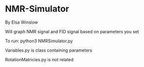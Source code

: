 # NMR-Simulator
By Elsa Winslow


Will graph NMR signal and FID signal based on parameters you set

To run: python3 NMRSimulator.py

Variables.py is class containing parameters

RotationMatricies.py is not related
